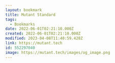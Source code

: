 ```yaml
---
layout: bookmark
title: Mutant Standard
tags:
  - Bookmarks
date: 2022-06-01T02:21:10.000Z
created: 2022-06-01T02:21:10.000Z
modified: 2023-04-08T11:40:59.428Z
link: https://mutant.tech
id: 552297040
image: https://mutant.tech/images/og_image.png
---
```

